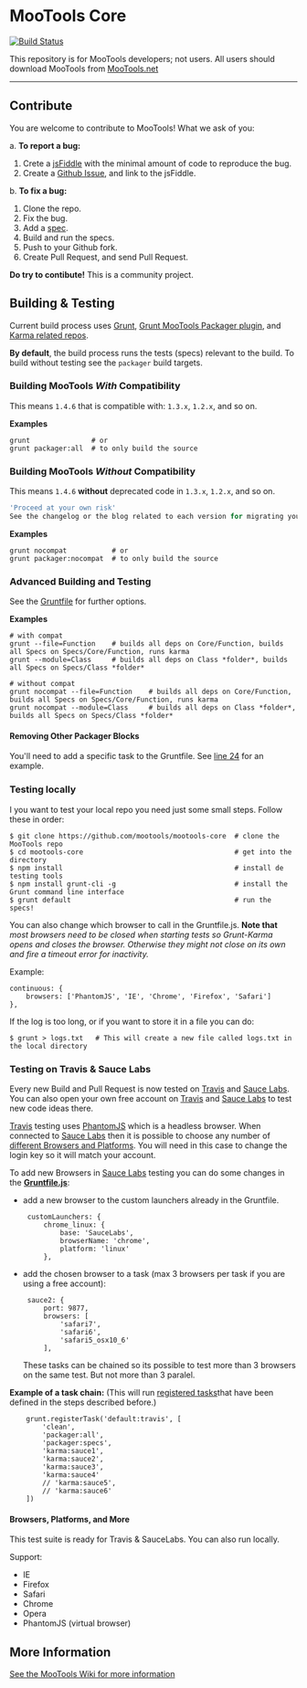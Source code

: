 # MooTools Core

[![Build Status](https://travis-ci.org/mootools-edge/mootools-core.png?branch=master)](https://travis-ci.org/mootools-edge/mootools-core)

This repository is for MooTools developers; not users.
All users should download MooTools from [MooTools.net](http://mootools.net/download "Download MooTools")

---
## Contribute

You are welcome to contribute to MooTools! What we ask of you:

a. __To report a bug:__

   1. Crete a [jsFiddle](http://jsfiddle.net/) with the minimal amount of code to reproduce the bug.
   2. Create a [Github Issue](https://github.com/mootools/mootools-core/issues), and link to the jsFiddle.

b. __To fix a bug:__

   1. Clone the repo.
   2. Fix the bug.
   3. Add a [spec](http://jasmine.github.io/1.3/introduction.html).
   4. Build and run the specs.
   5. Push to your Github fork.
   6. Create Pull Request, and send Pull Request.


__Do try to contibute!__ This is a community project.


## Building & Testing

Current build process uses [Grunt](http://github.com/gruntjs), [Grunt MooTools Packager plugin](https://github.com/ibolmo/grunt-packager), and [Karma related repos](http://github.com/karma-runner/grunt-karma).

**By default**, the build process runs the tests (specs) relevant to the build. To build without testing see the `packager` build targets.

### Building MooTools _With_ Compatibility
This means `1.4.6` that is compatible with: `1.3.x`, `1.2.x`, and so on.

**Examples**

	grunt               # or
	grunt packager:all  # to only build the source

### Building MooTools _Without_ Compatibility
This means `1.4.6` **without** deprecated code in `1.3.x`, `1.2.x`, and so on.

``` js
'Proceed at your own risk'
See the changelog or the blog related to each version for migrating your code.
```

**Examples**

	grunt nocompat           # or
	grunt packager:nocompat  # to only build the source


### Advanced Building and Testing
See the [Gruntfile](https://github.com/mootools/mootools-core/blob/1.4.6/Gruntfile.js) for further options.

**Examples**

	# with compat
	grunt --file=Function    # builds all deps on Core/Function, builds all Specs on Specs/Core/Function, runs karma
	grunt --module=Class     # builds all deps on Class *folder*, builds all Specs on Specs/Class *folder*

	# without compat
	grunt nocompat --file=Function    # builds all deps on Core/Function, builds all Specs on Specs/Core/Function, runs karma
	grunt nocompat --module=Class     # builds all deps on Class *folder*, builds all Specs on Specs/Class *folder*

#### Removing Other Packager Blocks
You'll need to add a specific task to the Gruntfile. See [line 24](https://github.com/mootools/mootools-core/blob/master/Gruntfile.js#L46) for an example.

### Testing locally

I you want to test your local repo you need just some small steps. Follow these in order:

    $ git clone https://github.com/mootools/mootools-core  # clone the MooTools repo
    $ cd mootools-core                                     # get into the directory
    $ npm install                                          # install de testing tools
    $ npm install grunt-cli -g                             # install the Grunt command line interface
    $ grunt default                                        # run the specs!


You can also change which browser to call in the Gruntfile.js.
__Note that__ _most browsers need to be closed when starting tests so Grunt-Karma opens and closes the browser. Otherwise they might not close on its own and fire a timeout error for inactivity._

Example:

	continuous: {
		browsers: ['PhantomJS', 'IE', 'Chrome', 'Firefox', 'Safari']
	},

If the log is too long, or if you want to store it in a file you can do:

    $ grunt > logs.txt   # This will create a new file called logs.txt in the local directory

### Testing on Travis & Sauce Labs

Every new Build and Pull Request is now tested on [Travis](https://travis-ci.org/) and [Sauce Labs](https://saucelabs.com/). You can also open your own free account on [Travis](https://travis-ci.org/) and [Sauce Labs](https://saucelabs.com/) to test new code ideas there.

[Travis](https://travis-ci.org/) testing uses [PhantomJS](http://phantomjs.org/) which is a headless browser. When connected to [Sauce Labs](https://saucelabs.com/) then it is possible to choose any number of [different Browsers and Platforms](https://saucelabs.com/platforms). You will need in this case to change the login key so it will match your account.

To add new Browsers in [Sauce Labs](https://saucelabs.com/) testing you can do some changes in the __[Gruntfile.js](https://github.com/mootools/mootools-core/blob/master/Gruntfile.js)__:

 - add a new browser to the custom launchers already in the Gruntfile.

		customLaunchers: {
			chrome_linux: {
				base: 'SauceLabs',
				browserName: 'chrome',
				platform: 'linux'
			},


 - add the chosen browser to a task (max 3 browsers per task if you are using a free account):

		sauce2: {
			port: 9877,
			browsers: [
				'safari7',
				'safari6',
				'safari5_osx10_6'
			],

	These tasks can be chained so its possible to test more than 3 browsers on the same test. But not more than 3 paralel.

__Example of a task chain:__
(This will run [registered tasks](http://gruntjs.com/api/grunt.task)that have been defined in the steps described before.)

		grunt.registerTask('default:travis', [
			'clean',
			'packager:all',
			'packager:specs',
			'karma:sauce1',
			'karma:sauce2',
			'karma:sauce3',
			'karma:sauce4'
			// 'karma:sauce5',
			// 'karma:sauce6'
		])

#### Browsers, Platforms, and More

This test suite is ready for Travis & SauceLabs.
You can also run locally.

Support:

 - IE
 - Firefox
 - Safari
 - Chrome
 - Opera
 - PhantomJS (virtual browser)



## More Information

[See the MooTools Wiki for more information](http://github.com/mootools/mootools-core/wikis)
